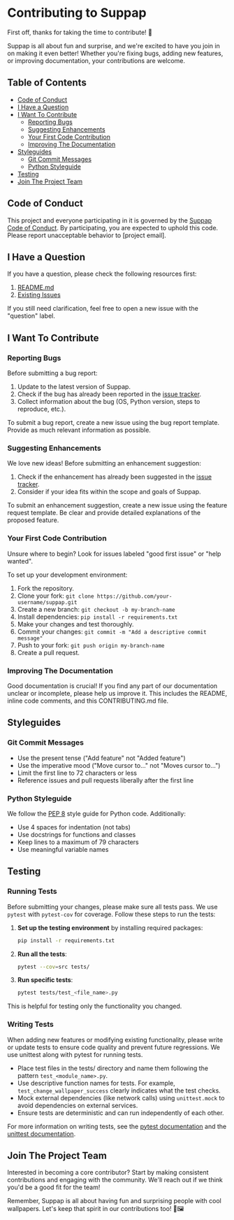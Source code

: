 # Contributing to Suppap

First off, thanks for taking the time to contribute! 🎉

Suppap is all about fun and surprise, and we're excited to have you join in on making it even better! Whether you're fixing bugs, adding new features, or improving documentation, your contributions are welcome.

## Table of Contents

- [Code of Conduct](#code-of-conduct)
- [I Have a Question](#i-have-a-question)
- [I Want To Contribute](#i-want-to-contribute)
  - [Reporting Bugs](#reporting-bugs)
  - [Suggesting Enhancements](#suggesting-enhancements)
  - [Your First Code Contribution](#your-first-code-contribution)
  - [Improving The Documentation](#improving-the-documentation)
- [Styleguides](#styleguides)
  - [Git Commit Messages](#git-commit-messages)
  - [Python Styleguide](#python-styleguide)
- [Testing](#testing)
- [Join The Project Team](#join-the-project-team)

## Code of Conduct

This project and everyone participating in it is governed by the [Suppap Code of Conduct](CODE_OF_CONDUCT.md). By participating, you are expected to uphold this code. Please report unacceptable behavior to [project email].

## I Have a Question

If you have a question, please check the following resources first:

1. [README.md](README.md)
2. [Existing Issues](https://github.com/iamDyeus/suppap/issues)

If you still need clarification, feel free to open a new issue with the "question" label.

## I Want To Contribute

### Reporting Bugs

Before submitting a bug report:

1. Update to the latest version of Suppap.
2. Check if the bug has already been reported in the [issue tracker](https://github.com/iamDyeus/suppap/issues).
3. Collect information about the bug (OS, Python version, steps to reproduce, etc.).

To submit a bug report, create a new issue using the bug report template. Provide as much relevant information as possible.

### Suggesting Enhancements

We love new ideas! Before submitting an enhancement suggestion:

1. Check if the enhancement has already been suggested in the [issue tracker](https://github.com/iamDyeus/suppap/issues).
2. Consider if your idea fits within the scope and goals of Suppap.

To submit an enhancement suggestion, create a new issue using the feature request template. Be clear and provide detailed explanations of the proposed feature.

### Your First Code Contribution

Unsure where to begin? Look for issues labeled "good first issue" or "help wanted".

To set up your development environment:

1. Fork the repository.
2. Clone your fork: `git clone https://github.com/your-username/suppap.git`
3. Create a new branch: `git checkout -b my-branch-name`
4. Install dependencies: `pip install -r requirements.txt`
5. Make your changes and test thoroughly.
6. Commit your changes: `git commit -m "Add a descriptive commit message"`
7. Push to your fork: `git push origin my-branch-name`
8. Create a pull request.

### Improving The Documentation

Good documentation is crucial! If you find any part of our documentation unclear or incomplete, please help us improve it. This includes the README, inline code comments, and this CONTRIBUTING.md file.

## Styleguides

### Git Commit Messages

- Use the present tense ("Add feature" not "Added feature")
- Use the imperative mood ("Move cursor to..." not "Moves cursor to...")
- Limit the first line to 72 characters or less
- Reference issues and pull requests liberally after the first line

### Python Styleguide

We follow the [PEP 8](https://www.python.org/dev/peps/pep-0008/) style guide for Python code. Additionally:

- Use 4 spaces for indentation (not tabs)
- Use docstrings for functions and classes
- Keep lines to a maximum of 79 characters
- Use meaningful variable names

## Testing

### Running Tests

Before submitting your changes, please make sure all tests pass. We use `pytest` with `pytest-cov` for coverage. Follow these steps to run the tests:

1. **Set up the testing environment** by installing required packages:
   ```bash
   pip install -r requirements.txt
    ```
2. **Run all the tests**:
    ```bash
    pytest --cov=src tests/
    ```
3. **Run specific tests**:
    ```bash
    pytest tests/test_<file_name>.py
    ```
This is helpful for testing only the functionality you changed.

### Writing Tests

When adding new features or modifying existing functionality, please write or update tests to ensure code quality and prevent future regressions. We use unittest along with pytest for running tests.

- Place test files in the tests/ directory and name them following the pattern `test_<module_name>.py`.
- Use descriptive function names for tests. For example, `test_change_wallpaper_success` clearly indicates what the test checks.
- Mock external dependencies (like network calls) using `unittest.mock` to avoid dependencies on external services.
- Ensure tests are deterministic and can run independently of each other.


For more information on writing tests, see the [pytest documentation](https://docs.pytest.org/en/stable/) and the [unittest documentation](https://docs.python.org/3/library/unittest.html).

## Join The Project Team

Interested in becoming a core contributor? Start by making consistent contributions and engaging with the community. We'll reach out if we think you'd be a good fit for the team!

Remember, Suppap is all about having fun and surprising people with cool wallpapers. Let's keep that spirit in our contributions too! 🎨🖼️
